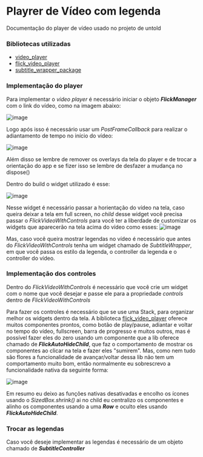 # Playrer de Vídeo com legenda

Documentação do player de vídeo usado no projeto de untold

### Bibliotecas utilizadas

- [video_player](https://pub.dev/packages/video_player)
- [flick_video_player](https://pub.dev/packages/flick_video_player)
- [subtitle_wrapper_package](https://pub.dev/packages/subtitle_wrapper_package)

### Implementação do player

Para implementar o *video player* é necessário iniciar o objeto ***FlickManager*** com o link do vídeo, como na imagem abaixo: 

![image](https://github.com/ItaloDias-stack/flutter-movie-player/assets/56097945/ae3cd39d-6a7a-4268-adb3-8658b9c12210)

Logo após isso é necessário usar um *PostFrameCallback* para realizar o adiantamento de tempo no início do vídeo: 

![image](https://github.com/ItaloDias-stack/flutter-movie-player/assets/56097945/ecb6e083-f14a-4fc3-afb7-e44b6aeb1057)

Além disso se lembre de remover os overlays da tela do player e de trocar a orientação do app e se fizer isso se lembre de desfazer a mudança no dispose()

Dentro do build o widget utilizado é esse:

![image](https://github.com/ItaloDias-stack/flutter-movie-player/assets/56097945/c525d1d7-bfb6-424d-827f-d4366b427f51)

Nesse widget é necessário passar a horientação do vídeo na tela, caso queira deixar a tela em full screen, no *child* desse widget você precisa passar o *FlickVideoWithControls* para você ter a liberdade de customizar os widgets que aparecerão na tela acima do vídeo como esses: 
![image](https://github.com/ItaloDias-stack/flutter-movie-player/assets/56097945/d3ecd306-63b1-4337-89f7-5bd48bfdecc2)

Mas, caso você queira mostrar legendas no vídeo é necessário que antes do *FlickVideoWithControls* tenha um widget chamado de *SubtitleWrapper*, em que você passa os estilo da legenda, o controller da legenda e o controller do vídeo.

### Implementação dos controles

Dentro do *FlickVideoWithControls* é necessário que você crie um widget com o nome que você desejar e passe ele para a propriedade *controls* dentro de *FlickVideoWithControls*

Para fazer os controles é necessário que se use uma Stack, para organizar melhor os widgets dentro da tela. A biblioteca [flick_video_player](https://pub.dev/packages/flick_video_player) oferece muitos componentes prontos, como botão de play/pause, adiantar e voltar no tempo do vídeo, fullscreen, barra de progresso e muitos outros, mas é possível fazer eles do zero usando um componente que a lib oferece chamado de ***FlickAutoHideChild***, que faz o comportamento de mostrar os componentes ao clicar na tela e fazer eles "sumirem". Mas, como nem tudo são flores a funcionalidade de avançar/voltar dessa lib não tem um comportamento muito bom, então normalmente eu sobrescrevo a funcionalidade nativa da seguinte forma:

![image](https://github.com/ItaloDias-stack/flutter-movie-player/assets/56097945/e9f27d79-82bd-4df5-954d-06d8930164cc)

Em resumo eu deixo as funções nativas desativadas e encolho os ícones usando o *SizedBox.shrink()* ai no child eu centralizo os componentes e alinho os componentes usando a uma ***Row*** e oculto eles usando ***FlickAutoHideChild***. 

### Trocar as legendas

Caso você deseje implementar as legendas é necessário de um objeto chamado de ***SubtitleController***


